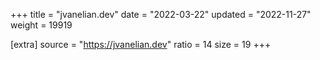 +++
title = "jvanelian.dev"
date = "2022-03-22"
updated = "2022-11-27"
weight = 19919

[extra]
source = "https://jvanelian.dev"
ratio = 14
size = 19
+++
